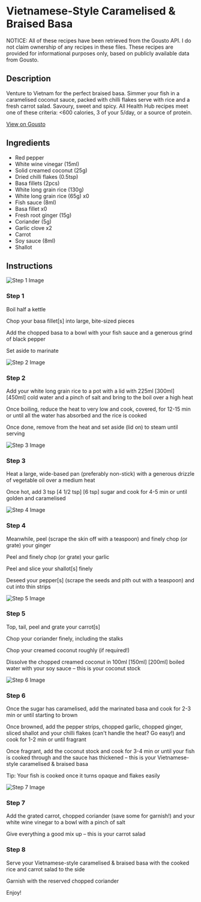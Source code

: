 # Vietnamese-Style Caramelised & Braised Basa

NOTICE: All of these recipes have been retrieved from the Gousto API. I do not claim ownership of any recipes in these files. These recipes are provided for informational purposes only, based on publicly available data from Gousto.

## Description

Venture to Vietnam for the perfect braised basa. Simmer your fish in a caramelised coconut sauce, packed with chilli flakes serve with rice and a fresh carrot salad. Savoury, sweet and spicy. All Health Hub recipes meet one of these criteria: <600 calories, 3 of your 5/day, or a source of protein.

[View on Gousto](https://www.gousto.co.uk/recipes/cookbook/vietnamese-style-caramelised-braised-basa)

## Ingredients

- Red pepper
- White wine vinegar (15ml)
- Solid creamed coconut (25g)
- Dried chilli flakes (0.5tsp)
- Basa fillets (2pcs)
- White long grain rice (130g)
- White long grain rice (65g) x0
- Fish sauce (8ml)
- Basa fillet x0
- Fresh root ginger (15g)
- Coriander (5g)
- Garlic clove x2
- Carrot
- Soy sauce (8ml)
- Shallot

## Instructions

![Step 1 Image](https://production-media.gousto.co.uk/cms/recipe-step-image/Step-1-1706632435798-x200.jpg)

### Step 1

Boil half a kettle

Chop your basa fillet[s] into large, bite-sized pieces

Add the chopped basa to a bowl with your fish sauce and a generous grind of black pepper

Set aside to marinate

![Step 2 Image](https://production-media.gousto.co.uk/cms/recipe-step-image/Step-2-1706632442030-x200.jpg)

### Step 2

Add your white long grain rice to a pot with a lid with 225ml <span class="text-purple">[300ml] </span><span class="text-danger">[450ml]</span> cold water and a pinch of salt and bring to the boil over a high heat

Once boiling, reduce the heat to very low and cook, covered, for 12-15 min or until all the water has absorbed and the rice is cooked

Once done, remove from the heat and set aside (lid on) to steam until serving

![Step 3 Image](https://production-media.gousto.co.uk/cms/recipe-step-image/Step-3-1706632445942-x200.jpg)

### Step 3

Heat a large, wide-based pan (preferably non-stick) with a generous drizzle of vegetable oil over a medium heat

Once hot, add 3 tsp <span class="text-purple">[4 1/2 tsp]</span> <span class="text-danger">[6 tsp]</span> sugar and cook for 4-5 min or until golden and caramelised

![Step 4 Image](https://production-media.gousto.co.uk/cms/recipe-step-image/Step-4-1706632457451-x200.jpg)

### Step 4

Meanwhile, peel (scrape the skin off with a teaspoon) and finely chop (or grate) your ginger

Peel and finely chop (or grate) your garlic

Peel and slice your shallot[s] finely

Deseed your pepper[s] (scrape the seeds and pith out with a teaspoon) and cut into thin strips

![Step 5 Image](https://production-media.gousto.co.uk/cms/recipe-step-image/Step-5-1706632461109-x200.jpg)

### Step 5

Top, tail, peel and grate your carrot[s]

Chop your coriander finely, including the stalks

Chop your creamed coconut roughly (if required!)

Dissolve the chopped creamed coconut in 100ml <span class="text-purple">[150ml]</span> <span class="text-danger">[200ml] </span>boiled water with your soy sauce – this is your coconut stock

![Step 6 Image](https://production-media.gousto.co.uk/cms/recipe-step-image/Step-6-1706632465497-x200.jpg)

### Step 6

Once the sugar has caramelised, add the marinated basa and cook for 2-3 min or until starting to brown

Once browned, add the pepper strips, chopped garlic, chopped ginger, sliced shallot and your chilli flakes (can't handle the heat? Go easy!) and cook for 1-2 min or until fragrant

Once fragrant, add the coconut stock and cook for 3-4 min or until your fish is cooked through and the sauce has thickened – this is your Vietnamese-style caramelised & braised basa

Tip: Your fish is cooked once it turns opaque and flakes easily

![Step 7 Image](https://production-media.gousto.co.uk/cms/recipe-step-image/step-7-1706632468912-x200.jpg)

### Step 7

Add the grated carrot, chopped coriander (save some for garnish!) and your white wine vinegar to a bowl with a pinch of salt

Give everything a good mix up – this is your carrot salad

### Step 8

Serve your Vietnamese-style caramelised & braised basa with the cooked rice and carrot salad to the side

Garnish with the reserved chopped coriander

Enjoy!

